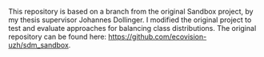 This repository is based on a branch from the original Sandbox project, by my thesis supervisor Johannes Dollinger. I modified the original project to test and evaluate approaches for balancing class distributions.
The original repository can be found here: https://github.com/ecovision-uzh/sdm_sandbox.
